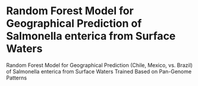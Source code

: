 # Random Forest Model for Geographical Prediction of Salmonella enterica from Surface Waters
Random Forest Model for Geographical Prediction (Chile, Mexico, vs. Brazil) of Salmonella enterica from Surface Waters Trained Based on Pan-Genome Patterns
